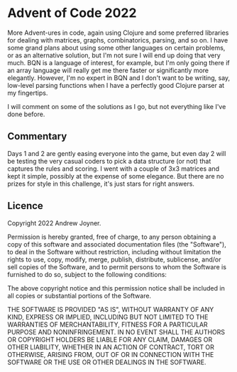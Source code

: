 # Advent of Code 2022

More Advent-ures in code, again using Clojure and some preferred libraries for dealing with matrices, graphs, combinatorics, parsing, and so on. I have some grand plans about using some other languages on certain problems, or as an alternative solution, but I'm not sure I will end up doing that very much. BQN is a language of interest, for example, but I'm only going there if an array language will really get me there faster or significantly more elegantly. However, I'm no expert in BQN and I don't want to be writing, say, low-level parsing functions when I have a perfectly good Clojure parser at my fingertips.

I will comment on some of the solutions as I go, but not everything like I've done before.

## Commentary

Days 1 and 2 are gently easing everyone into the game, but even day 2 will be testing the very casual coders to pick a data structure (or not) that captures the rules and scoring. I went with a couple of 3x3 matrices and kept it simple, possibly at the expense of some elegance. But there are no prizes for style in this challenge, it's just stars for right answers.


## Licence

Copyright 2022 Andrew Joyner.

Permission is hereby granted, free of charge, to any person obtaining a copy of this software and associated documentation files (the "Software"), to deal in the Software without restriction, including without limitation the rights to use, copy, modify, merge, publish, distribute, sublicense, and/or sell copies of the Software, and to permit persons to whom the Software is furnished to do so, subject to the following conditions:

The above copyright notice and this permission notice shall be included in all copies or substantial portions of the Software.

THE SOFTWARE IS PROVIDED "AS IS", WITHOUT WARRANTY OF ANY KIND, EXPRESS OR IMPLIED, INCLUDING BUT NOT LIMITED TO THE WARRANTIES OF MERCHANTABILITY, FITNESS FOR A PARTICULAR PURPOSE AND NONINFRINGEMENT. IN NO EVENT SHALL THE AUTHORS OR COPYRIGHT HOLDERS BE LIABLE FOR ANY CLAIM, DAMAGES OR OTHER LIABILITY, WHETHER IN AN ACTION OF CONTRACT, TORT OR OTHERWISE, ARISING FROM, OUT OF OR IN CONNECTION WITH THE SOFTWARE OR THE USE OR OTHER DEALINGS IN THE SOFTWARE.

